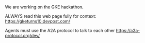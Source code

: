 We are working on the GKE hackathon.

ALWAYS read this web page fully for context: https://gketurns10.devpost.com/

Agents must use the A2A protocol to talk to each other https://a2a-protocol.org/dev/
